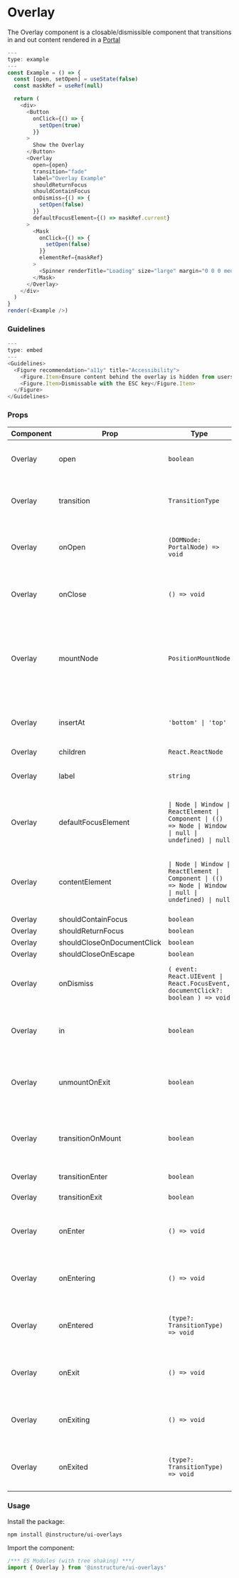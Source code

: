 # Overlay


The Overlay component is a closable/dismissible component that transitions
in and out content rendered in a [Portal](Portal)

```js
---
type: example
---
const Example = () => {
  const [open, setOpen] = useState(false)
  const maskRef = useRef(null)

  return (
    <div>
      <Button
        onClick={() => {
          setOpen(true)
        }}
      >
        Show the Overlay
      </Button>
      <Overlay
        open={open}
        transition="fade"
        label="Overlay Example"
        shouldReturnFocus
        shouldContainFocus
        onDismiss={() => {
          setOpen(false)
        }}
        defaultFocusElement={() => maskRef.current}
      >
        <Mask
          onClick={() => {
            setOpen(false)
          }}
          elementRef={maskRef}
        >
          <Spinner renderTitle="Loading" size="large" margin="0 0 0 medium" />
        </Mask>
      </Overlay>
    </div>
  )
}
render(<Example />)
```

### Guidelines

```js
---
type: embed
---
<Guidelines>
  <Figure recommendation="a11y" title="Accessibility">
    <Figure.Item>Ensure content behind the overlay is hidden from users so they cannot navigate to it when using keyboard navigation and screen readers</Figure.Item>
    <Figure.Item>Dismissable with the ESC key</Figure.Item>
  </Figure>
</Guidelines>
```


### Props

| Component | Prop | Type | Required | Default | Description |
|-----------|------|------|----------|---------|-------------|
| Overlay | open | `boolean` | No | `false` | Whether or not the `<Overlay />` is open |
| Overlay | transition | `TransitionType` | No | - | The type of `<Transition />` to use for animating in/out |
| Overlay | onOpen | `(DOMNode: PortalNode) => void` | No | - | Callback fired when `<Portal />` content has been mounted in the DOM |
| Overlay | onClose | `() => void` | No | - | Callback fired when `<Portal />` has been unmounted from the DOM |
| Overlay | mountNode | `PositionMountNode` | No | - | An element or a function returning an element to use as the mount node for the `<Portal />` (defaults to `document.body`) |
| Overlay | insertAt | `'bottom' \| 'top'` | No | `'bottom'` | Insert the element at the 'top' of the mountNode or at the 'bottom' |
| Overlay | children | `React.ReactNode` | No | - |  |
| Overlay | label | `string` | Yes | - | An accessible label for the `<Overlay />` content |
| Overlay | defaultFocusElement | `\| Node \| Window \| ReactElement \| Component \| (() => Node \| Window \| null \| undefined) \| null` | No | - | An element or a function returning an element to focus by default |
| Overlay | contentElement | `\| Node \| Window \| ReactElement \| Component \| (() => Node \| Window \| null \| undefined) \| null` | No | - | An element or a function returning an element that wraps the content of the `<Overlay />` |
| Overlay | shouldContainFocus | `boolean` | No | `false` |  |
| Overlay | shouldReturnFocus | `boolean` | No | `false` |  |
| Overlay | shouldCloseOnDocumentClick | `boolean` | No | `false` |  |
| Overlay | shouldCloseOnEscape | `boolean` | No | `true` |  |
| Overlay | onDismiss | `( event: React.UIEvent \| React.FocusEvent, documentClick?: boolean ) => void` | No | - | Callback fired when the `<Overlay />` is requesting to be closed |
| Overlay | in | `boolean` | No | `false` | Show the component; triggers the enter or exit animation |
| Overlay | unmountOnExit | `boolean` | No | `false` | Unmount the component (remove it from the DOM) when it is not shown |
| Overlay | transitionOnMount | `boolean` | No | `false` | Run the enter animation when the component mounts, if it is initially shown |
| Overlay | transitionEnter | `boolean` | No | `true` | Run the enter animation |
| Overlay | transitionExit | `boolean` | No | `true` | Run the exit animation |
| Overlay | onEnter | `() => void` | No | - | Callback fired before the "entering" classes are applied |
| Overlay | onEntering | `() => void` | No | - | Callback fired after the "entering" classes are applied |
| Overlay | onEntered | `(type?: TransitionType) => void` | No | - | Callback fired after the "enter" classes are applied |
| Overlay | onExit | `() => void` | No | - | Callback fired before the "exiting" classes are applied |
| Overlay | onExiting | `() => void` | No | - | Callback fired after the "exiting" classes are applied |
| Overlay | onExited | `(type?: TransitionType) => void` | No | - | Callback fired after the "exited" classes are applied |

### Usage

Install the package:

```shell
npm install @instructure/ui-overlays
```

Import the component:

```javascript
/*** ES Modules (with tree shaking) ***/
import { Overlay } from '@instructure/ui-overlays'
```

